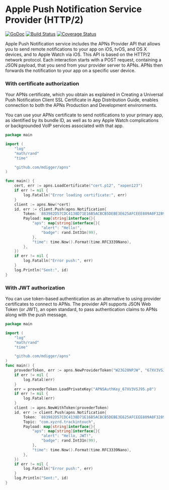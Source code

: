 # Apple Push Notification Service Provider (HTTP/2)

[![GoDoc](https://godoc.org/github.com/mdigger/apns?status.svg)](https://godoc.org/github.com/mdigger/apns)
[![Build Status](https://travis-ci.org/mdigger/apns.svg)](https://travis-ci.org/mdigger/apns)
[![Coverage Status](https://coveralls.io/repos/github/mdigger/apns/badge.svg?branch=master)](https://coveralls.io/github/mdigger/apns?branch=master)

Apple Push Notification service includes the APNs Provider API that allows you to send remote notifications to your app on iOS, tvOS, and OS X devices, and to Apple Watch via iOS. This API is based on the HTTP/2 network protocol. Each interaction starts with a POST request, containing a JSON payload, that you send from your provider server to APNs. APNs then forwards the notification to your app on a specific user device.

### With certificate authorization

Your APNs certificate, which you obtain as explained in Creating a Universal Push Notification Client SSL Certificate in App Distribution Guide, enables connection to both the APNs Production and Development environments.

You can use your APNs certificate to send notifications to your primary app, as identified by its bundle ID, as well as to any Apple Watch complications or backgrounded VoIP services associated with that app.

```go
package main

import (
	"log"
	"math/rand"
	"time"

	"github.com/mdigger/apns"
)

func main() {
	cert, err := apns.LoadCertificate("cert.p12", "xopen123")
	if err != nil {
		log.Fatalln("Error loading certificate:", err)
	}
	client := apns.New(*cert)
	id, err := client.Push(apns.Notification{
		Token: `883982D57CDC4138D71E16B5ACBCB5DEBE3E625AFCEEE809A0F32895D2EA9D51`,
		Payload: map[string]interface{}{
			"aps": map[string]interface{}{
				"alert": "Hello!",
				"badge": rand.Int31n(99),
			},
			"time": time.Now().Format(time.RFC3339Nano),
		},
	})
	if err != nil {
		log.Fatalln("Error push:", err)
	}
	log.Println("Sent:", id)
}
```

### With JWT authorization

You can use token-based authentication as an alternative to using provider certificates to connect to APNs. The provider API supports JSON Web Token (or JWT), an open standard, to pass authentication claims to APNs along with the push message.

```go
package main

import (
	"log"
	"math/rand"
	"time"

	"github.com/mdigger/apns"
)
func main() {
	provederToken, err := apns.NewProviderToken("W23G28NPJW", "67XV3VSJ95")
	if err != nil {
		log.Fatal(err)
	}
	err = provederToken.LoadPrivateKey("APNSAuthKey_67XV3VSJ95.p8")
	if err != nil {
		log.Fatal(err)
	}
	client := apns.NewWithToken(provederToken)
	id, err := client.Push(apns.Notification{
		Token: `883982D57CDC4138D71E16B5ACBCB5DEBE3E625AFCEEE809A0F32895D2EA9D51`,
		Topic: "com.xyzrd.trackintouch",
		Payload: map[string]interface{}{
			"aps": map[string]interface{}{
				"alert": "Hello, JWT!",
				"badge": rand.Int31n(99),
			},
			"time": time.Now().Format(time.RFC3339Nano),
		},
	})
	if err != nil {
		log.Fatalln("Error push:", err)
	}
	log.Println("Sent:", id)
}
```